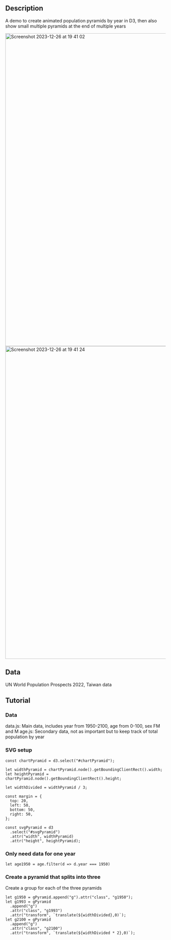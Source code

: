 ## Description
A demo to create animated population pyramids by year in D3, then also show small multiple pyramids at the end of multiple years

<img width="983" alt="Screenshot 2023-12-26 at 19 41 02" src="https://github.com/jhjanicki/animatedPyramid/assets/6565011/9d15e157-3a50-43ba-b856-2021f9f6ae80">
<img width="983" alt="Screenshot 2023-12-26 at 19 41 24" src="https://github.com/jhjanicki/animatedPyramid/assets/6565011/f51b97b8-7f1a-45f4-a625-4de44769da3f">

## Data
UN World Population Prospects 2022, Taiwan data

## Tutorial

### Data
data.js: Main data, includes year from 1950-2100, age from 0-100, sex FM and M
age.js: Secondary data, not as important but to keep track of total population by year

### SVG setup
```
const chartPyramid = d3.select("#chartPyramid");

let widthPyramid = chartPyramid.node().getBoundingClientRect().width;
let heightPyramid = chartPyramid.node().getBoundingClientRect().height;

let widthDivided = widthPyramid / 3;

const margin = {
  top: 20,
  left: 50,
  bottom: 50,
  right: 50,
};

const svgPyramid = d3
  .select("#svgPyramid")
  .attr("width", widthPyramid)
  .attr("height", heightPyramid);
```
### Only need data for one year 
```
let age1950 = age.filter(d => d.year === 1950)
```
### Create a pyramid that splits into three

Create a group for each of the three pyramids
```
let g1950 = gPyramid.append("g").attr("class", "g1950");
let g1993 = gPyramid
  .append("g")
  .attr("class", "g1993")
  .attr("transform", `translate(${widthDivided},0)`);
let g2100 = gPyramid
  .append("g")
  .attr("class", "g2100")
  .attr("transform", `translate(${widthDivided * 2},0)`);
```
